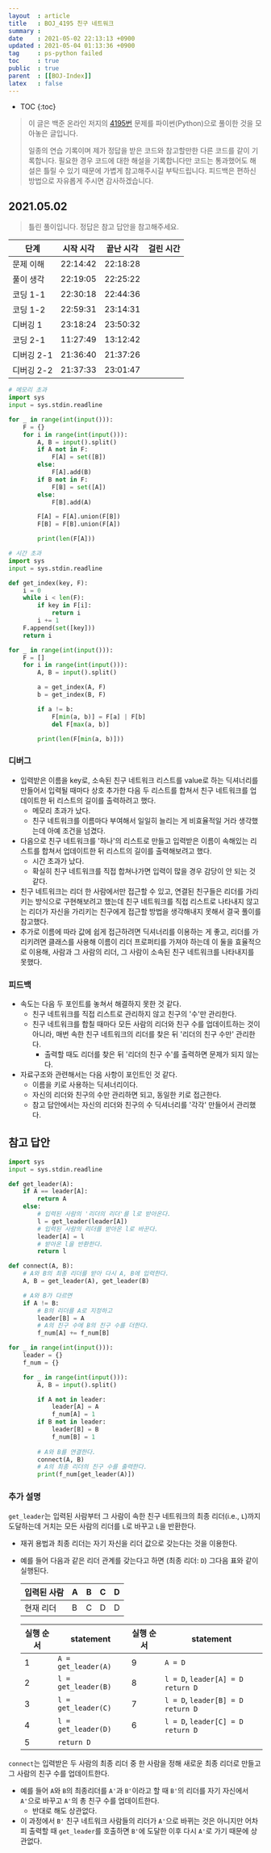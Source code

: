 ```yaml
---
layout  : article
title   : BOJ_4195 친구 네트워크
summary : 
date    : 2021-05-02 22:13:13 +0900
updated : 2021-05-04 01:13:36 +0900
tag     : ps-python failed
toc     : true
public  : true
parent  : [[BOJ-Index]]
latex   : false
---
```

* TOC
{:toc}

>이 글은 백준 온라인 저지의 [4195번](https://www.acmicpc.net/problem/4195) 문제를 파이썬(Python)으로 풀이한 것을 모아놓은 글입니다.
>
> 일종의 연습 기록이며 제가 정답을 받은 코드와 참고할만한 다른 코드를 같이 기록합니다. 필요한 경우 코드에 대한 해설을 기록합니다만 코드는 통과했어도 해설은 틀릴 수 있기 때문에 가볍게 참고해주시길 부탁드립니다. 피드백은 편하신 방법으로 자유롭게 주시면 감사하겠습니다.

## 2021.05.02

> 틀린 풀이입니다. 정답은 참고 답안을 참고해주세요.

| 단계       | 시작 시각 | 끝난 시각 | 걸린 시간 |
| ---------- | --------- | --------- | --------- |
| 문제 이해  | 22:14:42  | 22:18:28  |           |
| 풀이 생각  | 22:19:05  | 22:25:22  |           |
| 코딩 1-1   | 22:30:18  | 22:44:36  |           |
| 코딩 1-2   | 22:59:31  | 23:14:31  |           |
| 디버깅 1   | 23:18:24  | 23:50:32  |           |
| 코딩 2-1   | 11:27:49  | 13:12:42  |           |
| 디버깅 2-1 | 21:36:40  | 21:37:26  |           |
| 디버깅 2-2 | 21:37:33  | 23:01:47  |           |

```python
# 메모리 초과
import sys
input = sys.stdin.readline

for _ in range(int(input())):
    F = {}
    for i in range(int(input())):
        A, B = input().split()
        if A not in F:
            F[A] = set([B])
        else:
            F[A].add(B)
        if B not in F:
            F[B] = set([A])
        else:
            F[B].add(A)

        F[A] = F[A].union(F[B])
        F[B] = F[B].union(F[A])

        print(len(F[A]))

# 시간 초과
import sys
input = sys.stdin.readline

def get_index(key, F):
    i = 0
    while i < len(F):
        if key in F[i]:
            return i
        i += 1
    F.append(set([key]))
    return i

for _ in range(int(input())):
    F = []
    for i in range(int(input())):
        A, B = input().split()

        a = get_index(A, F)
        b = get_index(B, F)

        if a != b:
            F[min(a, b)] = F[a] | F[b]
            del F[max(a, b)]

        print(len(F[min(a, b)]))
```

### 디버그

* 입력받은 이름을 key로, 소속된 친구 네트워크 리스트를 value로 하는 딕셔너리를 만들어서 입력될 때마다 상호 추가한 다음 두 리스트를 합쳐서 친구 네트워크를 업데이트한 뒤 리스트의 길이를 출력하려고 했다.
    * 메모리 초과가 났다.
    * 친구 네트워크를 이름마다 부여해서 일일히 늘리는 게 비효율적일 거라 생각했는데 아예 조건을 넘겼다.
* 다음으로 친구 네트워크를 '하나'의 리스트로 만들고 입력받은 이름이 속해있는 리스트를 합쳐서 업데이트한 뒤 리스트의 길이를 출력해보려고 했다.
    * 시간 초과가 났다.
    * 확실히 친구 네트워크를 직접 합쳐나가면 입력이 많을 경우 감당이 안 되는 것 같다.
* 친구 네트워크는 리더 한 사람에서만 접근할 수 있고, 연결된 친구들은 리더를 가리키는 방식으로 구현해보려고 했는데 친구 네트워크를 직접 리스트로 나타내지 않고는 리더가 자신을 가리키는 친구에게 접근할 방법을 생각해내지 못해서 결국 풀이를 참고했다.
* 추가로 이름에 따라 값에 쉽게 접근하려면 딕셔너리를 이용하는 게 좋고, 리더를 가리키려면 클래스를 사용해 이름이 리더 프로퍼티를 가져야 하는데 이 둘을 효율적으로 이용해, 사람과 그 사람의 리더, 그 사람이 소속된 친구 네트워크를 나타내지를 못했다.

### 피드백

* 속도는 다음 두 포인트를 놓쳐서 해결하지 못한 것 같다.
    * 친구 네트워크를 직접 리스트로 관리하지 않고 친구의 '수'만 관리한다.
    * 친구 네트워크를 합칠 때마다 모든 사람의 리더와 친구 수를 업데이트하는 것이 아니라, 매번 속한 친구 네트워크의 리더를 찾은 뒤 '리더의 친구 수만' 관리한다.
        * 출력할 때도 리더를 찾은 뒤 '리더의 친구 수'를 출력하면 문제가 되지 않는다.
* 자료구조와 관련해서는 다음 사항이 포인트인 것 같다.
    * 이름을 키로 사용하는 딕셔너리이다.
    * 자신의 리더와 친구의 수만 관리하면 되고, 동일한 키로 접근한다.
    * 참고 답안에서는 자신의 리더와 친구의 수 딕셔너리를 '각각' 만들어서 관리했다.

## 참고 답안

```python
import sys
input = sys.stdin.readline

def get_leader(A):
    if A == leader[A]:
        return A
    else:
        # 입력된 사람의 '리더의 리더'를 l로 받아온다.
        l = get_leader(leader[A])
        # 입력된 사람의 리더를 받아온 l로 바꾼다.
        leader[A] = l
        # 받아온 l을 반환한다.
        return l

def connect(A, B):
    # A와 B의 최종 리더를 받아 다시 A, B에 입력한다.
    A, B = get_leader(A), get_leader(B)

    # A와 B가 다르면
    if A != B:
        # B의 리더를 A로 지정하고
        leader[B] = A
        # A의 친구 수에 B의 친구 수를 더한다.
        f_num[A] += f_num[B]

for _ in range(int(input())):
    leader = {}
    f_num = {}

    for _ in range(int(input())):
        A, B = input().split()

        if A not in leader:
            leader[A] = A
            f_num[A] = 1
        if B not in leader:
            leader[B] = B
            f_num[B] = 1
        
        # A와 B를 연결한다.
        connect(A, B)
        # A의 최종 리더의 친구 수를 출력한다.
        print(f_num[get_leader(A)])
```

### 추가 설명

`get_leader`는 입력된 사람부터 그 사람이 속한 친구 네트워크의 최종 리더(i.e., `L`)까지 도달하는데 거치는 모든 사람의 리더를 `L`로 바꾸고 `L`을 반환한다.

* 재귀 용법과 최종 리더는 자기 자신을 리더 값으로 갖는다는 것을 이용한다.
* 예를 들어 다음과 같은 리더 관계를 갖는다고 하면 (최종 리더: `D`) 그다음 표와 같이 실행된다.

    | 입력된 사람 | A | B | C | D |
    | --- | --- | --- | --- | --- |
    | 현재 리더 | B | C | D | D |

    | 실행 순서 | statement | 실행 순서 | statement|
    | --- | --- |---|---|
    | 1 |`A = get_leader(A)`|9|`A = D`|
    | 2 |`l = get_leader(B)`|8|`l = D`, `leader[A] = D` `return D`|
    | 3 |`l = get_leader(C)`|7|`l = D`, `leader[B] = D` `return D`|
    | 4 |`l = get_leader(D)`|6|`l = D`, `leader[C] = D` `return D`|
    | 5 |`return D`|||  |

`connect`는 입력받은 두 사람의 최종 리더 중 한 사람을 정해 새로운 최종 리더로 만들고 그 사람의 친구 수를 업데이트한다.

* 예를 들어 `A`와 `B`의 최종리더를 `A'`과 `B'`이라고 할 때 `B'`의 리더를 자기 자신에서 `A'`으로 바꾸고 `A'`의 총 친구 수를 업데이트한다.
    * 반대로 해도 상관없다.
* 이 과정에서 `B'` 친구 네트워크 사람들의 리더가 `A'`으로 바뀌는 것은 아니지만 어차피 출력할 때 `get_leader`를 호출하면 `B'`에 도달한 이후 다시 `A'`로 가기 때문에 상관없다.
